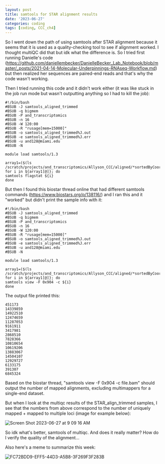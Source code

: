 ```yaml
---
layout: post
title: samtools for STAR alignment results
date: '2023-06-27'
categories: coding
tags: [coding, CCC_ch4]
---
```


So I went down the path of using samtools after STAR alignment because it seems that it is used as a quality-checking tool to see if alignment worked. I thought multiQC did that but idk what the difference is. So I tried first running Danielle's code (https://github.com/daniellembecker/DanielleBecker_Lab_Notebook/blob/master/_posts/2021-04-14-Molecular-Underpinnings-RNAseq-Workflow.md) but then realized her sequences are paired-end reads and that's why the code wasn't working. 

Then I tried running this code and it didn't work either (it was like stuck in the job run mode but wasn't outputting anything so I had to kill the job):

```{bash}
#!/bin/bash
#BSUB -J samtools_aligned_trimmed
#BSUB -q bigmem
#BSUB -P and_transcriptomics
#BSUB -n 16
#BSUB -W 120:00
#BSUB -R "rusage[mem=15000]"
#BSUB -o samtools_aligned_trimmed%J.out
#BSUB -e samtools_aligned_trimmed%J.err
#BSUB -u and128@miami.edu
#BSUB -N

module load samtools/1.3

array1=($(ls /scratch/projects/and_transcriptomics/Allyson_CCC/aligned/*sortedByCoord.out.bam))  
for i in ${array1[@]}; do
samtools flagstat ${i}
done
```

But then I found this biostar thread online that had different samtools commands (https://www.biostars.org/p/138116/) and I ran this and it "worked" but didn't print the sample info with it:
```{bash}
#!/bin/bash
#BSUB -J samtools_aligned_trimmed
#BSUB -q bigmem
#BSUB -P and_transcriptomics
#BSUB -n 16
#BSUB -W 120:00
#BSUB -R "rusage[mem=15000]"
#BSUB -o samtools_aligned_trimmed%J.out
#BSUB -e samtools_aligned_trimmed%J.err
#BSUB -u and128@miami.edu
#BSUB -N

module load samtools/1.3

array1=($(ls /scratch/projects/and_transcriptomics/Allyson_CCC/aligned/*sortedByCoord.out.bam))  
for i in ${array1[@]}; do
samtools view -F 0x904 -c ${i}
done
```

The output file printed this:
```{bash}
451173
14339859
14922510
12474659
11287053
9161911
3417981
2868510
7828366
10810654
10619206
13883067
14504107
12929727
6133175
391307
6845324
```

Based on the biostar thread, "samtools view -F 0x904 -c file.bam" should output the number of mapped alignments, excluding multimappers for a single-end dataset.

But when I look at the multiqc results of the STAR_align_trimmed samples, I see that the numbers from above correspond to the number of uniquely mapped + mapped to multiple loci (image for example below):

![Screen Shot 2023-06-27 at 9 09 16 AM](https://github.com/ademerlis/ademerlis.github.io/assets/56000927/5f12614b-155c-4d6e-8854-4811dfe03340)

So idk what's better, samtools of multiqc. And does it really matter? How do I verify the quality of the alignment...

Also here's a meme to summarize this week:

![FC72BDD9-EFF5-44D3-A5B8-3F269F3F283B](https://github.com/ademerlis/ademerlis.github.io/assets/56000927/81988755-537e-4998-a9cf-a185ff7e2a66)
